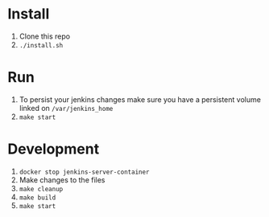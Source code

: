 # Install
1. Clone this repo
2. `./install.sh`

# Run
1. To persist your jenkins changes make sure you have a persistent volume linked on `/var/jenkins_home`
2. `make start`

# Development
1. `docker stop jenkins-server-container`
2. Make changes to the files
3. `make cleanup`
4. `make build`
5. `make start`
